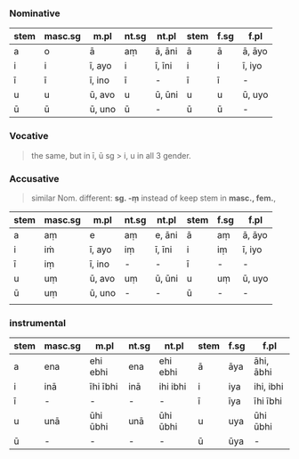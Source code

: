 
### Nominative

| stem | masc.sg | m.pl   | nt.sg | nt.pl  | stem | f.sg | f.pl   |
| ---- | ------- | ------ | ----- | ------ | ---- | ---- | ------ |
| a    | o       | ā      | aṃ    | ā, āni | ā    | ā    | ā, āyo |
| i    | i       | ī, ayo | i     | ī, īni | i    | i    | ī, iyo |
| ī    | ī       | ī, ino | ī     | -      | ī    | ī    | -      |
| u    | u       | ū, avo | u     | ū, ūni | u    | u    | ū, uyo |
| ū    | ū       | ū, uno | ū     | -      | ū    | ū    | -       |

### Vocative
>the same, but in ī, ū sg > i, u in all 3 gender.

### Accusative
> similar Nom. different: **sg. -ṃ** instead of keep stem in **masc., fem.**,


| stem | masc.sg | m.pl   | nt.sg | nt.pl  | stem | f.sg | f.pl   |
| ---- | ------- | ------ | ----- | ------ | ---- | ---- | ------ |
| a    | aṃ      | e      | aṃ    | e, āni | ā    | aṃ   | ā, āyo |
| i    | iṁ      | ī, ayo | iṃ    | ī, īni | i    | iṃ   | ī, iyo |
| ī    | iṃ      | ī, ino | -   | -    | ī    | -   | -     |
| u    | uṃ      | ū, avo | uṃ    | ū, ūni | u    | uṃ   | ū, uyo |
| ū    | uṃ      | ū, uno | -     | -      | ū    | -    | -      | 
|      |         |        |       |        |      |      |        |

### instrumental

| stem | masc.sg | m.pl     | nt.sg | nt.pl    | stem | f.sg | f.pl      |
| ---- | ------- | -------- | ----- | -------- | ---- | ---- | --------- |
| a    | ena     | ehi ebhi | ena   | ehi ebhi | ā    | āya  | āhi, ābhi |
| i    | inā     | īhi ībhi | inā   | ihi ibhi | i    | iya  | ihi, ibhi |
| ī    | -       | -        | -     | -        | ī    | īya  | īhi ībhi  |
| u    | unā     | ūhi ūbhi | unā   | ūhi ūbhi | u    | uya  | ūhi ūbhi  |
| ū    | -     | -        | -     | -        | ū    | ūya  | -          |
